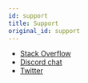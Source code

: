 ```yaml
---
id: support
title: Support
original_id: support
---
```


- [Stack Overflow](https://stackoverflow.com/questions/tagged/pnpm)
- [Discord chat](https://r.pnpm.io/chat)
- [Twitter](https://twitter.com/pnpmjs)
